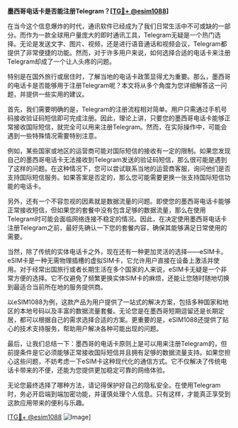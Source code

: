**墨西哥电话卡是否能注册Telegram？[[TG💪+ @esim1088](https://t.me/s/esim1088)]**

在当今这个信息爆炸的时代，通讯软件已经成为了我们日常生活中不可或缺的一部分。而作为一款全球用户量庞大的即时通讯工具，Telegram无疑是一个热门选择。无论是发送文字、图片、视频，还是进行语音通话和视频会议，Telegram都提供了非常便捷的功能。然而，对于许多用户来说，如何选择合适的电话卡来注册Telegram却成了一个让人头疼的问题。

特别是在国外旅行或居住时，了解当地的电话卡政策显得尤为重要。那么，墨西哥的电话卡是否能够用于注册Telegram呢？本文将从多个角度为您详细解答这一问题，并提供一些实用的建议。

首先，我们需要明确的是，Telegram的注册流程相对简单。用户只需通过手机号码接收验证码短信即可完成注册。因此，理论上讲，只要您的墨西哥电话卡能够正常接收国际短信，就完全可以用来注册Telegram。然而，在实际操作中，可能会遇到一些特殊情况需要特别注意。

例如，某些国家或地区的运营商可能对国际短信的接收有一定的限制。如果您发现自己的墨西哥电话卡无法接收到Telegram发送的验证码短信，那么很可能是遇到了这样的问题。在这种情况下，您可以尝试联系当地的运营商客服，询问他们是否支持国际短信服务。如果答案是否定的，那么您可能需要更换一张支持国际短信功能的电话卡。

另外，还有一个不容忽视的因素就是数据流量的问题。即使您的墨西哥电话卡能够正常接收短信，但如果您的套餐中没有包含足够的数据流量，那么在使用Telegram时可能会面临网络连接不稳定的情况。因此，在决定使用墨西哥电话卡注册Telegram之前，最好先确认一下您的套餐内容，确保其能够满足日常使用的需要。

当然，除了传统的实体电话卡之外，现在还有一种更加灵活的选择——eSIM卡。eSIM卡是一种无需物理插槽的虚拟SIM卡，它允许用户直接在设备上激活并使用。对于经常出国旅行或者长期生活在多个国家的人来说，eSIM卡无疑是一个非常方便的选择。它不仅避免了频繁更换实体SIM卡的麻烦，还能让您随时随地切换到最适合当前所在地的服务提供商。

以eSIM1088为例，这款产品为用户提供了一站式的解决方案，包括多种国家和地区的本地号码以及丰富的数据流量套餐。无论您是在墨西哥短期逗留还是长期定居，都可以根据自己的需求选择合适的方案。更重要的是，eSIM1088还提供了贴心的技术支持服务，帮助用户解决各种可能出现的问题。

最后，让我们总结一下：墨西哥的电话卡原则上是可以用来注册Telegram的，但前提条件是它必须能够正常接收国际短信并且拥有足够的数据流量支持。如果您担心这些问题，不妨考虑一下eSIM卡这种现代化的通信方式。它不仅解决了传统电话卡带来的不便，还能为您提供更加稳定可靠的网络体验。

无论您最终选择了哪种方法，请记得保护好自己的隐私安全。在使用Telegram时，务必开启端到端加密功能，并谨慎处理个人信息。只有这样，才能真正享受到这款应用带来的便利与乐趣。

[[TG💪+ @esim1088](https://t.me/s/esim1088) ![Image](https://i.postimg.cc/4NQfJmqS/Snipaste-2025-05-13-00-14-12.png)]